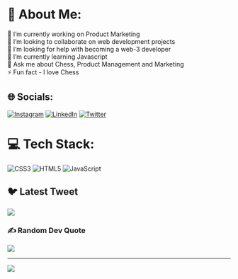 # 💫 About Me:
🔭 I’m currently working on Product Marketing<br>👯 I’m looking to collaborate on web development projects<br>🤝 I’m looking for help with becoming a web-3 developer<br>🌱 I’m currently learning Javascript<br>💬 Ask me about Chess, Product Management and Marketing<br>⚡ Fun fact - I love Chess


## 🌐 Socials:
[![Instagram](https://img.shields.io/badge/Instagram-%23E4405F.svg?logo=Instagram&logoColor=white)](https://instagram.com/destinyomaye) [![LinkedIn](https://img.shields.io/badge/LinkedIn-%230077B5.svg?logo=linkedin&logoColor=white)](https://linkedin.com/in/destiny-erheriene) [![Twitter](https://img.shields.io/badge/Twitter-%231DA1F2.svg?logo=Twitter&logoColor=white)](https://twitter.com/wildhiver) 

# 💻 Tech Stack:
![CSS3](https://img.shields.io/badge/css3-%231572B6.svg?style=for-the-badge&logo=css3&logoColor=white) ![HTML5](https://img.shields.io/badge/html5-%23E34F26.svg?style=for-the-badge&logo=html5&logoColor=white) ![JavaScript](https://img.shields.io/badge/javascript-%23323330.svg?style=for-the-badge&logo=javascript&logoColor=%23F7DF1E)


## 🐦 Latest Tweet
[![](https://gtce.itsvg.in/api?username=wildhiver)](https://github.com/VishwaGauravIn/github-twitter-card-embed)

### ✍️ Random Dev Quote
![](https://quotes-github-readme.vercel.app/api?type=horizontal&theme=radical)

---
[![](https://visitcount.itsvg.in/api?id=Wildthougts&icon=0&color=0)](https://visitcount.itsvg.in)

<!-- Proudly created with GPRM ( https://gprm.itsvg.in ) -->

